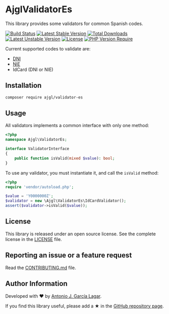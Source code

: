 # AjglValidatorEs

This library provides some validators for common Spanish codes.

[![Build Status](https://github.com/ajgarlag/AjglValidatorEs/workflows/ci/badge.svg?branch=main)](https://github.com/ajgarlag/AjglValidatorEs/actions)
[![Latest Stable Version](http://poser.pugx.org/ajgl/validator-es/v)](https://packagist.org/packages/ajgl/validator-es) [![Total Downloads](http://poser.pugx.org/ajgl/validator-es/downloads)](https://packagist.org/packages/ajgl/validator-es) [![Latest Unstable Version](http://poser.pugx.org/ajgl/validator-es/v/unstable)](https://packagist.org/packages/ajgl/validator-es) [![License](http://poser.pugx.org/ajgl/validator-es/license)](https://packagist.org/packages/ajgl/validator-es) [![PHP Version Require](http://poser.pugx.org/ajgl/validator-es/require/php)](https://packagist.org/packages/ajgl/validator-es)

Current supported codes to validate are:
 * [DNI](http://es.wikipedia.org/wiki/Documento_de_identidad#Espa.C3.B1a)
 * [NIE](http://es.wikipedia.org/wiki/NIE)
 * IdCard (DNI or NIE)


## Installation

```sh
composer require ajgl/validator-es
```

## Usage

All validators implements a common interface with only one method:

```php
<?php
namespace Ajgl\ValidatorEs;

interface ValidatorInterface
{
    public function isValid(mixed $value): bool;
}
```

To use any validator, you must instantiate it, and call the `isValid` method:

```php
<?php
require 'vendor/autoload.php';

$value = 'Y0000000Z';
$validator = new \Ajgl\ValidatorEs\IdCardValidator();
assert($validator->isValid($value));
```

## License

This library is released under an open source license. See the complete license in the [LICENSE](LICENSE) file.


## Reporting an issue or a feature request

Read the [CONTRIBUTING.md](CONTRIBUTING.md) file.


## Author Information

Developed with ♥ by [Antonio J. García Lagar](https://aj.garcialagar.es).

If you find this library useful, please add a ★ in the [GitHub repository page](https://github.com/ajgarlag/AjglValidatorEs).
